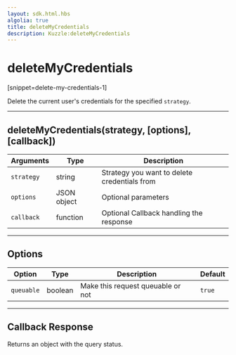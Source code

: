 ```yaml
---
layout: sdk.html.hbs
algolia: true
title: deleteMyCredentials
description: Kuzzle:deleteMyCredentials
---
```

  

# deleteMyCredentials
[snippet=delete-my-credentials-1]

Delete the current user's credentials for the specified `strategy`. 

---

## deleteMyCredentials(strategy, [options], [callback])

| Arguments | Type | Description
|-----------|------|------------
| `strategy` | string | Strategy you want to delete credentials from
| `options` | JSON object | Optional parameters
| `callback`| function | Optional Callback handling the response

---

## Options

| Option | Type | Description | Default
|--------|------|-------------|---------
| `queuable` | boolean | Make this request queuable or not  | `true`

---

## Callback Response

Returns an object with the query status.
